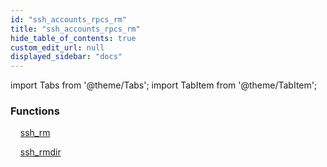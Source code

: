 ```yaml
---
id: "ssh_accounts_rpcs_rm"
title: "ssh_accounts_rpcs_rm"
hide_table_of_contents: true
custom_edit_url: null
displayed_sidebar: "docs"
---
```


import Tabs from '@theme/Tabs';
import TabItem from '@theme/TabItem';

<Tabs queryString="view">
  <TabItem value="components" label="Components" default>

### Functions
    [ssh_rm](../..//tables/ssh_accounts_rpcs_rm.SshRm)

    [ssh_rmdir](../..//tables/ssh_accounts_rpcs_rmdir.SshRmdir)

</TabItem>
  <TabItem value="code-examples" label="Code examples">

</TabItem>
</Tabs>
